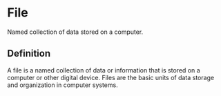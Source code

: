 # File

Named collection of data stored on a computer.

## Definition
A file is a named collection of data or information that is stored on a computer or other digital device. Files are the basic units of data storage and organization in computer systems.
